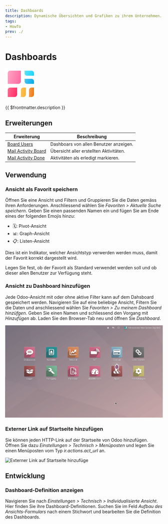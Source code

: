 ```yaml
---
title: Dashboards
description: Dynamische Übersichten und Grafiken zu ihrem Unternehmen.
tags:
- HowTo
prev: ./
---
```

# Dashboards
![icons_odoo_board](attachments/icons_odoo_board.png)

{{ $frontmatter.description }}

## Erweiterungen

| Erweiterung                                       | Beschreibung                            |
| ------------------------------------------------- | --------------------------------------- |
| [Board Users](Board%20Users.md)                   | Dashboars von allen Benutzer anzeigen.  |
| [Mail Activity Board](Mail%20Activity%20Board.md) | Übersicht aller erstellten Aktivitäten. |
| [Mail Activity Done](Mail%20Activity%20Done.md)   | Aktivitäten als erledigt markieren.     |

## Verwendung

### Ansicht als Favorit speichern

Öffnen Sie eine Ansicht und Filtern und Gruppieren Sie die Daten gemäss ihren Anforderungen. Anschliessend wählen Sie *Favoriten > Aktuelle Suche speichern*. Geben Sie einen passenden Namen ein und fügen Sie am Ende eines der folgenden Emojis hinzu:

* 🗓️: Pivot-Ansicht
* 📊: Graph-Ansicht
* 📋: Listen-Ansicht

Dies ist ein Indikator, welcher Ansichtstyp verwerden werden muss, damit der Favorit korrekt dargestellt wird.

Legen Sie fest, ob der Favorit als Standard verwendet werden soll und ob dieser allen Benutzer zur Verfügung steht.

### Ansicht zu Dashboard hinzufügen

Jede Odoo-Ansicht mit oder ohne aktive Filter kann auf dem Dahsboard gespeichert werden. Navigieren Sie auf eine beliebige Ansicht, Filtern Sie die Daten und anschliessend wählen Sie *Favoriten > Zu meinem Dashboard hinzüfgen*. Geben Sie einen Namen und schliessend den Vorgang mit *Hinzufügen* ab. Laden Sie den Browser-Tab neu und öffnen Sie *Dashboard*.

![Dashboards Beispiel Speichern](attachments/Dashboards%20Beispiel%20Speichern.gif)

### Externer Link auf Startseite hinzufügen

Sie können jeden HTTP-Link auf der Startseite von Odoo hinzufügen. Öffnen Sie dazu *Einstellungen > Technisch > Menüposten* und legen Sie einen Menüposten vom Typ *ir.actions.act_url* an.

![Externer Link auf Startseite hinzufüge](attachments/Externer%20Link%20auf%20Startseite%20hinzufüge.gif)

## Entwicklung

### Dashboard-Definition anzeigen

Navigieren Sie nach *Einstellungen > Technisch > Individualisierte Ansicht*. Hier finden Sie ihre Dashboard-Definitionen. Suchen Sie im Feld *Aufbau des Ansichts-Formulars* nach einem Stichwort und bearbeiten Sie die Definition des Dashboards.